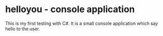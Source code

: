 # helloyou - console application

This is my first testing with C#.
It is a small console application which say hello to the user.
